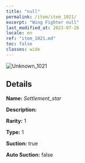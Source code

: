 ```yaml
---
title: "null"
permalink: /item/item_1021/
excerpt: "Wing Fighter null"
last_modified_at: 2023-07-26
locale: en
ref: "item_1021.md"
toc: false
classes: wide
---
```



 ![Unknown_1021](/images/item/Settlement_star_p.png)



## Details

 **Name:** *Settlement_star* 

 **Description:** 

 **Rarity:** 1 

 **Type:** 1 

 **Suction:** true 

 **Auto Suction:** false 


